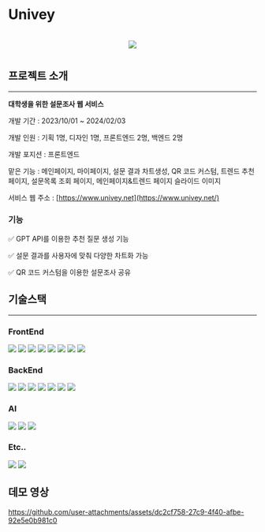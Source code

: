 # Univey

<p align="center">
  <br>
  <img src="https://github.com/asylee02/Univey_Front/assets/87488288/b1599a13-8416-4076-a415-1a8bdcdb7f99">
  <br>
</p>

# 

## 프로젝트 소개

---

**대학생을 위한 설문조사 웹 서비스**

개발 기간 : 2023/10/01 ~ 2024/02/03

개발 인원 : 기획 1명, 디자인 1명, 프론트엔드 2명, 백엔드 2명

개발 포지션 : 프론트엔드

맡은 기능 : 메인페이지, 마이페이지, 설문 결과 차트생성, QR 코드 커스텀, 트렌드 추천 페이지, 설문목록 조회 페이지, 메인페이지&트렌드 페이지 슬라이드 이미지

서비스 웹 주소 : [https://www.univey.net](https://www.univey.net/)

### 기능

✅ GPT API를 이용한 추천 질문 생성 기능

✅ 설문 결과를 사용자에 맞춰 다양한 차트화 가능

✅ QR 코드 커스텀을 이용한 설문조사 공유

## 기술스택
---
### FrontEnd
<div>
  <img src="https://img.shields.io/badge/html5-E34F26?style=for-the-badge&logo=html5&logoColor=white">
  <img src="https://img.shields.io/badge/css-1572B6?style=for-the-badge&logo=css3&logoColor=white">
  <img src="https://img.shields.io/badge/javascript-F7DF1E?style=for-the-badge&logo=javascript&logoColor=black">
  <img src="https://img.shields.io/badge/Typescript-3178C6?style=for-the-badge&logo=Typescript&logoColor=white"/>
  <img src="https://img.shields.io/badge/react-61DAFB?style=for-the-badge&logo=react&logoColor=black">
  <img src="https://img.shields.io/badge/tailwindcss-06B6D4?style=for-the-badge&logo=tailwindcss&logoColor=black">
  <img src="https://img.shields.io/badge/react hook form-EC5990?style=for-the-badge&logo=reacthookform&logoColor=black">
  <img src="https://img.shields.io/badge/amplify-FF9900?style=for-the-badge&logo=awsamplify&logoColor=black">
</div>

### BackEnd
<div>
  <img src="https://img.shields.io/badge/kotlin-7F52FF?style=for-the-badge&logo=kotlin&logoColor=white"> 
  <img src="https://img.shields.io/badge/springboot-6DB33F?style=for-the-badge&logo=springboot&logoColor=white"> 
  <img src="https://img.shields.io/badge/mysql-4479A1?style=for-the-badge&logo=mysql&logoColor=white">
  <img src="https://img.shields.io/badge/Swagger-85EA2D?style=for-the-badge&logo=Swagger&logoColor=white">  
  <img src="https://img.shields.io/badge/github actions-4479A1?style=for-the-badge&logo=githubactions&logoColor=white">  
  <img src="https://img.shields.io/badge/docker-2496ED?style=for-the-badge&logo=docker&logoColor=white">  
  <img src="https://img.shields.io/badge/amazon ec2-FF9900?style=for-the-badge&logo=amazonec2&logoColor=white">  
</div>

### AI
<div>
  <img src="https://img.shields.io/badge/python-3776AB?style=for-the-badge&logo=python&logoColor=white"> 
  <img src="https://img.shields.io/badge/flask-000000?style=for-the-badge&logo=flask&logoColor=white"> 
  <img src="https://img.shields.io/badge/amazon ec2-FF9900?style=for-the-badge&logo=amazonec2&logoColor=white">  
</div>

### Etc..
<div>
  <img src="https://img.shields.io/badge/Figma-F24E1E?style=for-the-badge&logo=figma&logoColor=white">   
  <img src="https://img.shields.io/badge/github-181717?style=for-the-badge&logo=github&logoColor=white">  
</div>

## 데모 영상
https://github.com/user-attachments/assets/dc2cf758-27c9-4f40-afbe-92e5e0b981c0



